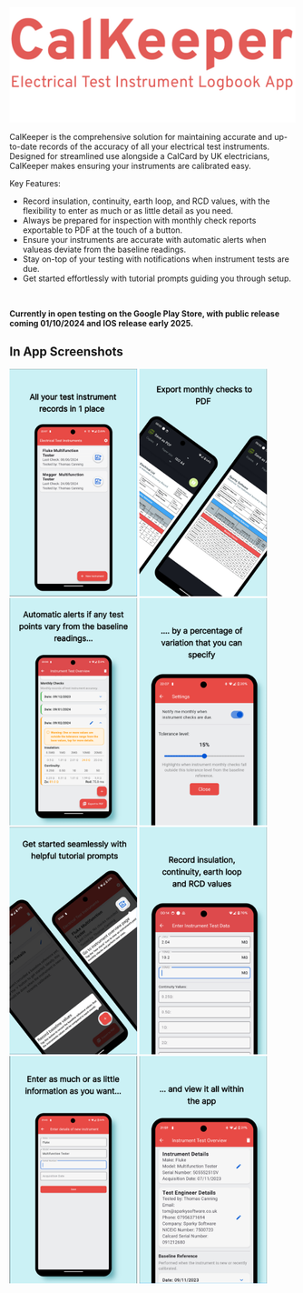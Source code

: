 <img src="./assets/branding.png" width="900" alt="Branding"/>

CalKeeper is the comprehensive solution for maintaining accurate and up-to-date records of the accuracy of all your electrical test instruments. 
Designed for streamlined use alongside a CalCard by UK electricians, CalKeeper makes ensuring your instruments are calibrated easy.

Key Features:
<ul>
  <li>Record insulation, continuity, earth loop, and RCD values, with the flexibility to enter as much or as little detail as you need.</li>
  <li>Always be prepared for inspection with monthly check reports exportable to PDF at the touch of a button.</li>
  <li>Ensure your instruments are accurate with automatic alerts when valueas deviate from the baseline readings.</li>
  <li>Stay on-top of your testing with notifications when instrument tests are due.</li>
  <li>Get started effortlessly with tutorial prompts guiding you through setup.</li>
</ul>
<br>

**Currently in open testing on the Google Play Store, with public release coming 01/10/2024 and IOS release early 2025.**

## In App Screenshots
<img src="./assets/s1.png" width="225" alt="Screenshot 1"/> <img src="./assets/s2.png" width="225" alt="Screenshot 1"/>
<img src="./assets/s3.png" width="225" alt="Screenshot 3"/> <img src="./assets/s4.png" width="225" alt="Screenshot 4"/>
<img src="./assets/s5.png" width="225" alt="Screenshot 5"/> <img src="./assets/s6.png" width="225" alt="Screenshot 5"/>
<img src="./assets/s7.png" width="225" alt="Screenshot 7"/> <img src="./assets/s8.png" width="225" alt="Screenshot 7"/>

